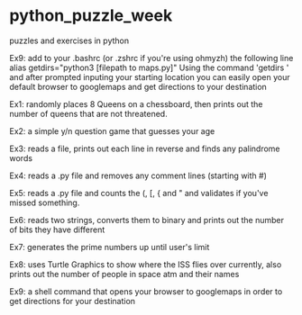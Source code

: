 # python_puzzle_week
puzzles and exercises in python

Ex9:  add to your .bashrc (or .zshrc if you're using ohmyzh) the following line
alias getdirs="python3 [filepath to maps.py]"
Using the command 'getdirs <destination>' and after prompted inputing your starting location you can easily open your default browser to googlemaps and get directions to your destination
  
Ex1: randomly places 8 Queens on a chessboard, then prints out the number of queens that are not threatened.

Ex2: a simple y/n question game that guesses your age

Ex3: reads a file, prints out each line in reverse and finds any palindrome words

Ex4: reads a .py file and removes any comment lines (starting with #)

Ex5: reads a .py file and counts the (, [, { and " and validates if you've missed something.

Ex6: reads two strings, converts them to binary and prints out the number of bits they have different

Ex7: generates the prime numbers up until user's limit

Ex8: uses Turtle Graphics to show where the ISS flies over currently, also prints out the number of people in space atm and their names

Ex9: a shell command that opens your browser to googlemaps in order to get directions for your destination
